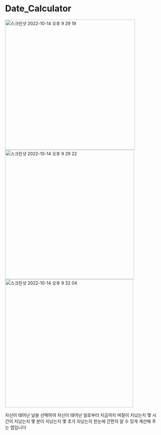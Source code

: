 # Date_Calculator

<img width="424" alt="스크린샷 2022-10-14 오후 9 29 19" src="https://user-images.githubusercontent.com/102157871/195848082-3bc0eb6f-b6aa-4f0e-96fd-764a15bb04ac.png">
<img width="421" alt="스크린샷 2022-10-14 오후 9 29 22" src="https://user-images.githubusercontent.com/102157871/195848095-9817d08e-9596-4f8d-aeee-6877685aae0b.png">
<img width="418" alt="스크린샷 2022-10-14 오후 9 32 04" src="https://user-images.githubusercontent.com/102157871/195848103-3d02ae3d-cb2c-416d-9db5-fe501862f2b6.png">

자신이 태어난 날을 선택하여 자신이 태어난 일로부터 지금까지 며칠이 지났는지 몇 시간이 지났는지 몇 분이 지났는지 몇 초가 지났는지 한눈에 간편히 알 수 있게 계산해 주는 앱입니다 
